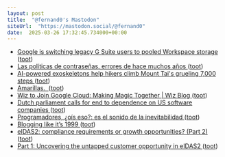 ```yaml
---
layout: post
title:  "@fernand0's Mastodon"
siteUrl:  "https://mastodon.social/@fernand0"
date:  2025-03-26 17:32:45.734000+00:00
---
```

*  [Google is switching legacy G Suite users to pooled Workspace storage ](https://www.theverge.com/news/631058/google-g-suite-legacy-pooled-workspace-storage-updat) ([toot](https://mastodon.social/@fernand0/114229927328716064))
*  [Las políticas de contraseñas, errores de hace muchos años ](http://fernand0.github.io//claves-y-politicas) ([toot](https://mastodon.social/@fernand0/114229914083333961))
*  [AI-powered exoskeletons help hikers climb Mount Tai's grueling 7,000 steps ](https://www.trendwatching.com/innovations/ai-powered-exoskeletons-help-hikers-climb-mount-tais-grueling-7000-step) ([toot](https://mastodon.social/@fernand0/114229715576931836))
*  [Amarillas.  ](https://avecesunafoto.wordpress.com/2025/03/26/amarillas) ([toot](https://mastodon.social/@fernand0/114229621980819080))
*  [Wiz to Join Google Cloud: Making Magic Together    \| Wiz Blog ](https://www.wiz.io/blog/wiz-joining-googl) ([toot](https://mastodon.social/@fernand0/114229486998009756))
*  [Dutch parliament calls for end to dependence on US software companies ](https://www.channelnewsasia.com/business/dutch-parliament-calls-end-dependence-us-software-companies-500859) ([toot](https://mastodon.social/@fernand0/114228631896736335))
*  [Programadores, ¿oís eso?: es el sonido de la inevitabilidad ](https://www.error500.net/p/programadores-ois-eso-es-el-sonid) ([toot](https://mastodon.social/@fernand0/114228581490803326))
*  [Blogging like it’s 1999 ](https://doc.searls.com/2025/02/28/testing-wordland) ([toot](https://mastodon.social/@fernand0/114228328958526801))
*  [eIDAS2: compliance requirements or growth opportunities? (Part 2) ](https://thepaypers.com/expert-opinion/eidas2-compliance-requirements-or-growth-opportunities-part-2--127074) ([toot](https://mastodon.social/@fernand0/114227941234230027))
*  [Part 1: Uncovering the untapped customer opportunity in eIDAS2 ](https://thepaypers.com/expert-opinion/part-1-uncovering-the-untapped-customer-opportunity-in-eidas2--127073) ([toot](https://mastodon.social/@fernand0/114226314180190962))

